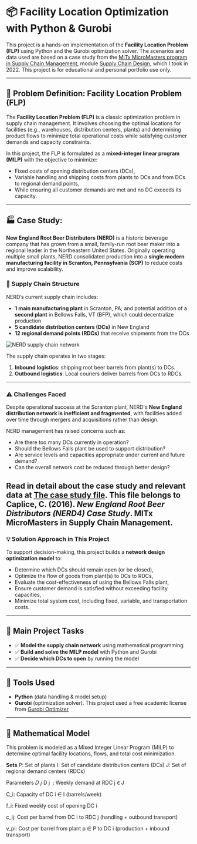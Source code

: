 # 📦 Facility Location Optimization with Python & Gurobi

This project is a hands-on implementation of the **Facility Location Problem (FLP)** using Python and the Gurobi optimization solver. The scenarios and data used are based on a case study from the [MITx MicroMasters program in Supply Chain Management](https://micromasters.mit.edu/scm/), module [Supply Chain Design](https://www.edx.org/learn/supply-chain-design/massachusetts-institute-of-technology-supply-chain-design), which I took in 2022. This project is for educational and personal portfolio use only.

---

## 🧠 Problem Definition: Facility Location Problem (FLP)

The **Facility Location Problem (FLP)** is a classic optimization problem in supply chain management. It involves choosing the optimal locations for facilities (e.g., warehouses, distribution centers, plants) and determining product flows to minimize total operational costs while satisfying customer demands and capacity constraints.

In this project, the FLP is formulated as a **mixed-integer linear program (MILP)** with the objective to minimize:
- Fixed costs of opening distribution centers (DCs),
- Variable handling and shipping costs from plants to DCs and from DCs to regional demand points,
- While ensuring all customer demands are met and no DC exceeds its capacity.

---

## 🏭 Case Study:
**New England Root Beer Distributors (NERD)** is a historic beverage company that has grown from a small, family-run root beer maker into a regional leader in the Northeastern United States. Originally operating multiple small plants, NERD consolidated production into a **single modern manufacturing facility in Scranton, Pennsylvania (SCP)** to reduce costs and improve scalability.

### 🚚 Supply Chain Structure
NERD’s current supply chain includes:
- **1 main manufacturing plant** in Scranton, PA; and potential addition of a **second plant** in Bellows Falls, VT (BFP), which could decentralize production
- **5 candidate distribution centers (DCs)** in New England
- **12 regional demand points (RDCs)** that receive shipments from the DCs

![NERD supply chain network](https://github.com/user-attachments/assets/d7d0581d-429f-4967-a62c-36354d45f4f2)

The supply chain operates in two stages:
1. **Inbound logistics**: shipping root beer barrels from plant(s) to DCs.
2. **Outbound logistics**: Local couriers deliver barrels from DCs to RDCs.

---

### ⚠️ Challenges Faced
Despite operational success at the Scranton plant, NERD's **New England distribution network is inefficient and fragmented**, with facilities added over time through mergers and acquisitions rather than design.

NERD management has raised concerns such as:
- Are there too many DCs currently in operation?
- Should the Bellows Falls plant be used to support distribution?
- Are service levels and capacities appropriate under current and future demand?
- Can the overall network cost be reduced through better design?

Read in detail about the case study and relevant data at [The case study file](case_study_file.pdf). This file belongs to Caplice, C. (2016). *New England Root Beer Distributors (NERD4) Case Study*. MITx MicroMasters in Supply Chain Management.
---

### 💡 Solution Approach in This Project

To support decision-making, this project builds a **network design optimization model** to:
- Determine which DCs should remain open (or be closed),
- Optimize the flow of goods from plant(s) to DCs to RDCs,
- Evaluate the cost-effectiveness of using the Bellows Falls plant,
- Ensure customer demand is satisfied without exceeding facility capacities,
- Minimize total system cost, including fixed, variable, and transportation costs.

---

## 🧩 Main Project Tasks

- ✅ **Model the supply chain network** using mathematical programming
- ✅ **Build and solve the MILP model** with Python and Gurobi
- ✅ **Decide which DCs to open** by running the model

---

## 🚀 Tools Used

- **Python** (data handling & model setup)
- **Gurobi** (optimization solver). This project used a free academic license from [Gurobi Optimizer](https://www.gurobi.com/)

---

## 🧮 Mathematical Model
This problem is modeled as a Mixed Integer Linear Program (MILP) to determine optimal facility locations, flows, and total cost minimization.

**Sets**
P: Set of plants
I: Set of candidate distribution centers (DCs)
J: Set of regional demand centers (RDCs)

Parameters
𝐷
𝑗
D 
j
​
 : Weekly demand at RDC j ∈ J

C_i: Capacity of DC i ∈ I (barrels/week)

f_i: Fixed weekly cost of opening DC i

c_ij: Cost per barrel from DC i to RDC j (handling + outbound transport)

v_pi: Cost per barrel from plant p ∈ P to DC i (production + inbound transport)
